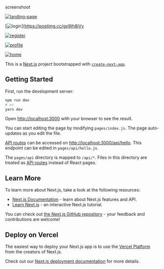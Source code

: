 screenshoot

[![landing-page](https://i.postimg.cc/8zqmTP6z/Screenshot-470.png)](https://postimg.cc/xX3zRQ5w)

[![login](https://i.postimg.cc/DwWcVbmN/Screenshot-467.png)](https://postimg.cc/gxWh8jVy

[![register](https://i.postimg.cc/sXzPZ6KF/Screenshot-468.png)](https://postimg.cc/CZvn34WJ)

[![profile](https://i.postimg.cc/nVk2qJ63/Screenshot-466.png)](https://postimg.cc/MXn18hZB)

[![home](https://i.postimg.cc/85g4mPp0/Screenshot-463.png)](https://postimg.cc/CZJbF0fG)



This is a [Next.js](https://nextjs.org/) project bootstrapped with [`create-next-app`](https://github.com/vercel/next.js/tree/canary/packages/create-next-app).

## Getting Started

First, run the development server:

```bash
npm run dev
# or
yarn dev
```

Open [http://localhost:3000](http://localhost:3000) with your browser to see the result.

You can start editing the page by modifying `pages/index.js`. The page auto-updates as you edit the file.

[API routes](https://nextjs.org/docs/api-routes/introduction) can be accessed on [http://localhost:3000/api/hello](http://localhost:3000/api/hello). This endpoint can be edited in `pages/api/hello.js`.

The `pages/api` directory is mapped to `/api/*`. Files in this directory are treated as [API routes](https://nextjs.org/docs/api-routes/introduction) instead of React pages.

## Learn More

To learn more about Next.js, take a look at the following resources:

- [Next.js Documentation](https://nextjs.org/docs) - learn about Next.js features and API.
- [Learn Next.js](https://nextjs.org/learn) - an interactive Next.js tutorial.

You can check out [the Next.js GitHub repository](https://github.com/vercel/next.js/) - your feedback and contributions are welcome!

## Deploy on Vercel

The easiest way to deploy your Next.js app is to use the [Vercel Platform](https://vercel.com/new?utm_medium=default-template&filter=next.js&utm_source=create-next-app&utm_campaign=create-next-app-readme) from the creators of Next.js.

Check out our [Next.js deployment documentation](https://nextjs.org/docs/deployment) for more details.
